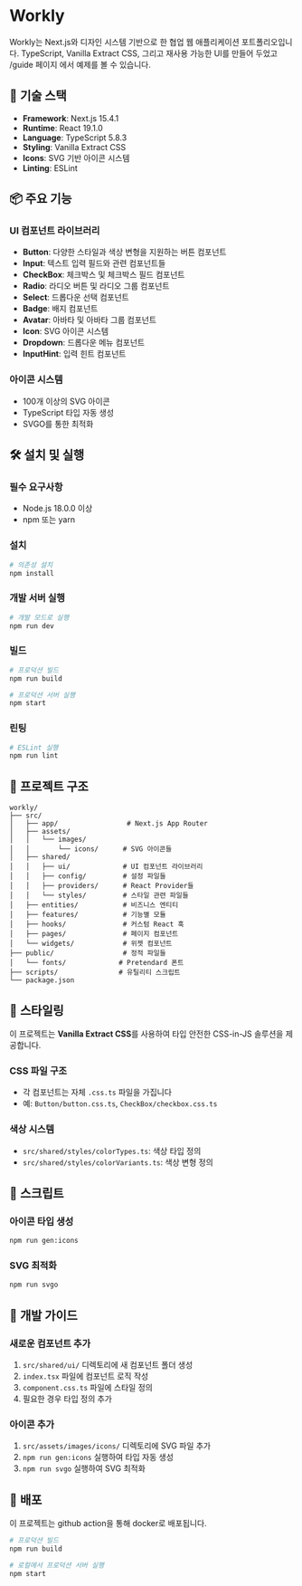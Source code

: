 # Workly

Workly는 Next.js와 디자인 시스템 기반으로 한 협업 웹 애플리케이션 포트폴리오입니다. TypeScript, Vanilla Extract CSS, 그리고 재사용 가능한 UI를 만들어 두었고 /guide 페이지 에서 예제를 볼 수 있습니다.

## 🚀 기술 스택

- **Framework**: Next.js 15.4.1
- **Runtime**: React 19.1.0
- **Language**: TypeScript 5.8.3
- **Styling**: Vanilla Extract CSS
- **Icons**: SVG 기반 아이콘 시스템
- **Linting**: ESLint

## 📦 주요 기능

### UI 컴포넌트 라이브러리

- **Button**: 다양한 스타일과 색상 변형을 지원하는 버튼 컴포넌트
- **Input**: 텍스트 입력 필드와 관련 컴포넌트들
- **CheckBox**: 체크박스 및 체크박스 필드 컴포넌트
- **Radio**: 라디오 버튼 및 라디오 그룹 컴포넌트
- **Select**: 드롭다운 선택 컴포넌트
- **Badge**: 배지 컴포넌트
- **Avatar**: 아바타 및 아바타 그룹 컴포넌트
- **Icon**: SVG 아이콘 시스템
- **Dropdown**: 드롭다운 메뉴 컴포넌트
- **InputHint**: 입력 힌트 컴포넌트

### 아이콘 시스템

- 100개 이상의 SVG 아이콘
- TypeScript 타입 자동 생성
- SVGO를 통한 최적화

## 🛠️ 설치 및 실행

### 필수 요구사항

- Node.js 18.0.0 이상
- npm 또는 yarn

### 설치

```bash
# 의존성 설치
npm install
```

### 개발 서버 실행

```bash
# 개발 모드로 실행
npm run dev
```

### 빌드

```bash
# 프로덕션 빌드
npm run build

# 프로덕션 서버 실행
npm start
```

### 린팅

```bash
# ESLint 실행
npm run lint
```

## 📁 프로젝트 구조

```
workly/
├── src/
│   ├── app/                 # Next.js App Router
│   ├── assets/
│   │   └── images/
│   │       └── icons/      # SVG 아이콘들
│   ├── shared/
│   │   ├── ui/             # UI 컴포넌트 라이브러리
│   │   ├── config/         # 설정 파일들
│   │   ├── providers/      # React Provider들
│   │   └── styles/         # 스타일 관련 파일들
│   ├── entities/           # 비즈니스 엔티티
│   ├── features/           # 기능별 모듈
│   ├── hooks/              # 커스텀 React 훅
│   ├── pages/              # 페이지 컴포넌트
│   └── widgets/            # 위젯 컴포넌트
├── public/                 # 정적 파일들
│   └── fonts/             # Pretendard 폰트
├── scripts/               # 유틸리티 스크립트
└── package.json
```

## 🎨 스타일링

이 프로젝트는 **Vanilla Extract CSS**를 사용하여 타입 안전한 CSS-in-JS 솔루션을 제공합니다.

### CSS 파일 구조

- 각 컴포넌트는 자체 `.css.ts` 파일을 가집니다
- 예: `Button/button.css.ts`, `CheckBox/checkbox.css.ts`

### 색상 시스템

- `src/shared/styles/colorTypes.ts`: 색상 타입 정의
- `src/shared/styles/colorVariants.ts`: 색상 변형 정의

## 🔧 스크립트

### 아이콘 타입 생성

```bash
npm run gen:icons
```

### SVG 최적화

```bash
npm run svgo
```

## 📝 개발 가이드

### 새로운 컴포넌트 추가

1. `src/shared/ui/` 디렉토리에 새 컴포넌트 폴더 생성
2. `index.tsx` 파일에 컴포넌트 로직 작성
3. `component.css.ts` 파일에 스타일 정의
4. 필요한 경우 타입 정의 추가

### 아이콘 추가

1. `src/assets/images/icons/` 디렉토리에 SVG 파일 추가
2. `npm run gen:icons` 실행하여 타입 자동 생성
3. `npm run svgo` 실행하여 SVG 최적화

## 🚀 배포

이 프로젝트는 github action을 통해 docker로 배포됩니다.

```bash
# 프로덕션 빌드
npm run build

# 로컬에서 프로덕션 서버 실행
npm start
```
